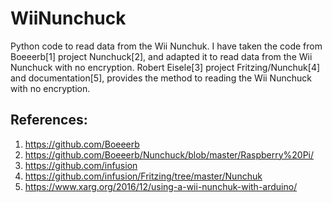 # WiiNunchuck
Python code to read data from the Wii Nunchuk.
I have taken the code from Boeeerb[1] project Nunchuck[2], and adapted it to read data from the Wii Nunchuck with no encryption. Robert Eisele[3] project Fritzing/Nunchuk[4] and documentation[5], provides the method to reading the Wii Nunchuck with no encryption.

## References:
1. https://github.com/Boeeerb
2. https://github.com/Boeeerb/Nunchuck/blob/master/Raspberry%20Pi/
3. https://github.com/infusion
4. https://github.com/infusion/Fritzing/tree/master/Nunchuk
5. https://www.xarg.org/2016/12/using-a-wii-nunchuk-with-arduino/
